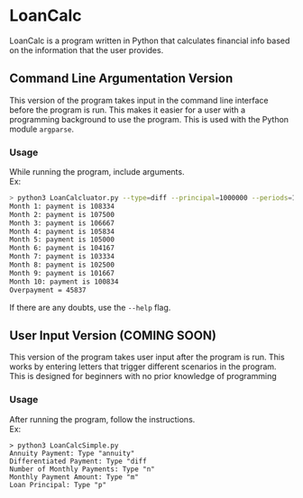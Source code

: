 # LoanCalc
LoanCalc is a program written in Python that calculates financial info based on the information that the user provides. 

## Command Line Argumentation Version
This version of the program takes input in the command line interface before the program is run. This makes it easier for a user with a programming background to use the program. This is used with the Python module ```argparse```. 
### Usage
While running the program, include arguments.  
Ex: 
```bash
> python3 LoanCalcluator.py --type=diff --principal=1000000 --periods=10 --interest=10
Month 1: payment is 108334
Month 2: payment is 107500
Month 3: payment is 106667
Month 4: payment is 105834
Month 5: payment is 105000
Month 6: payment is 104167
Month 7: payment is 103334
Month 8: payment is 102500
Month 9: payment is 101667
Month 10: payment is 100834
Overpayment = 45837
```
 If there are any doubts, use the ```--help``` flag.
## User Input Version (COMING SOON)
This version of the program takes user input after the program is run. This works by entering letters that trigger different scenarios in the program. This is designed for beginners with no prior knowledge of programming
### Usage
After running the program, follow the instructions.  
Ex:

```shell
> python3 LoanCalcSimple.py
Annuity Payment: Type "annuity"
Differentiated Payment: Type "diff
Number of Monthly Payments: Type "n"
Monthly Payment Amount: Type "m"
Loan Principal: Type "p"


```

